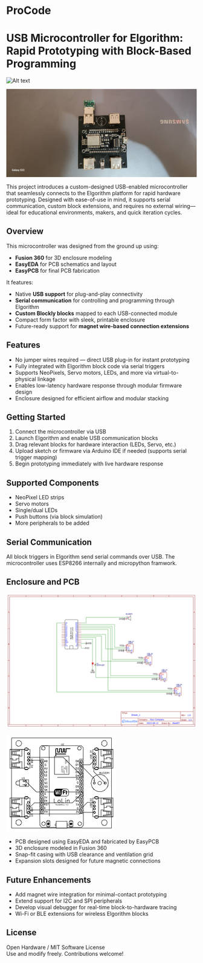 # ProCode
# USB Microcontroller for Elgorithm: Rapid Prototyping with Block-Based Programming

![Alt text](https://raw.githubusercontent.com/RiteshF7/ProCode/refs/heads/master/pro2.jpg)

![Alt text](https://raw.githubusercontent.com/RiteshF7/ProCode/refs/heads/master/pro1.jpg)


This project introduces a custom-designed USB-enabled microcontroller that seamlessly connects to the Elgorithm platform for rapid hardware prototyping. Designed with ease-of-use in mind, it supports serial communication, custom block extensions, and requires no external wiring—ideal for educational environments, makers, and quick iteration cycles.

## Overview

This microcontroller was designed from the ground up using:
- **Fusion 360** for 3D enclosure modeling
- **EasyEDA** for PCB schematics and layout
- **EasyPCB** for final PCB fabrication

It features:
- Native **USB support** for plug-and-play connectivity  
- **Serial communication** for controlling and programming through Elgorithm  
- **Custom Blockly blocks** mapped to each USB-connected module  
- Compact form factor with sleek, printable enclosure  
- Future-ready support for **magnet wire-based connection extensions**

## Features

- No jumper wires required — direct USB plug-in for instant prototyping  
- Fully integrated with Elgorithm block code via serial triggers  
- Supports NeoPixels, Servo motors, LEDs, and more via virtual-to-physical linkage  
- Enables low-latency hardware response through modular firmware design  
- Enclosure designed for efficient airflow and modular stacking  

## Getting Started

1. Connect the microcontroller via USB
2. Launch Elgorithm and enable USB communication blocks
3. Drag relevant blocks for hardware interaction (LEDs, Servo, etc.)
4. Upload sketch or firmware via Arduino IDE if needed (supports serial trigger mapping)
5. Begin prototyping immediately with live hardware response

## Supported Components

- NeoPixel LED strips  
- Servo motors  
- Single/dual LEDs  
- Push buttons (via block simulation)  
- More peripherals to be added

## Serial Communication

All block triggers in Elgorithm send serial commands over USB.
The microcontroller uses ESP8266 internally and micropython framwork.


## Enclosure and PCB

![Alt text](https://raw.githubusercontent.com/RiteshF7/ProCode/refs/heads/master/Schematic.png)

![Alt text](https://raw.githubusercontent.com/RiteshF7/ProCode/refs/heads/master/pcb.png)

- PCB designed using EasyEDA and fabricated by EasyPCB  
- 3D enclosure modeled in Fusion 360  
- Snap-fit casing with USB clearance and ventilation grid  
- Expansion slots designed for future magnetic connections

## Future Enhancements

- Add magnet wire integration for minimal-contact prototyping  
- Extend support for I2C and SPI peripherals  
- Develop visual debugger for real-time block-to-hardware tracing  
- Wi-Fi or BLE extensions for wireless Elgorithm blocks

## License

Open Hardware / MIT Software License  
Use and modify freely. Contributions welcome!
